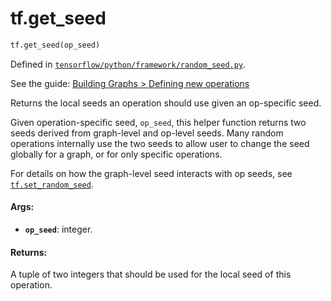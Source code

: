 <div itemscope itemtype="http://developers.google.com/ReferenceObject">
<meta itemprop="name" content="tf.get_seed" />
</div>

# tf.get_seed

``` python
tf.get_seed(op_seed)
```



Defined in [`tensorflow/python/framework/random_seed.py`](https://www.tensorflow.org/code/tensorflow/python/framework/random_seed.py).

See the guide: [Building Graphs > Defining new operations](../../../api_guides/python/framework.md#Defining_new_operations)

Returns the local seeds an operation should use given an op-specific seed.

Given operation-specific seed, `op_seed`, this helper function returns two
seeds derived from graph-level and op-level seeds. Many random operations
internally use the two seeds to allow user to change the seed globally for a
graph, or for only specific operations.

For details on how the graph-level seed interacts with op seeds, see
<a href="../tf/set_random_seed.md"><code>tf.set_random_seed</code></a>.

#### Args:

* <b>`op_seed`</b>: integer.


#### Returns:

A tuple of two integers that should be used for the local seed of this
operation.